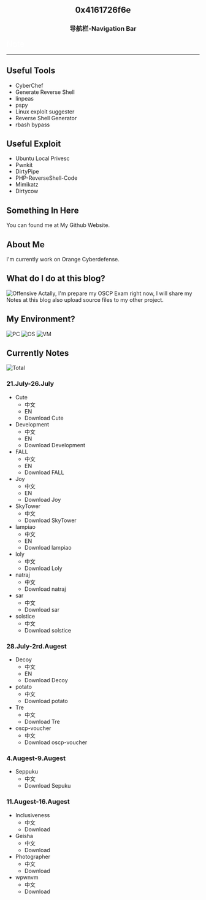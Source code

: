 <head>
<style>
*{
    text-decoration:none;
}
a:hover{
    -webkit-box-shadow: 10px 10px 99px 6px rgba(76,201,240,1);
    -moz-box-shadow: 10px 10px 99px 6px rgba(76,201,240,1);
    box-shadow: 10px 10px 99px 6px rgba(76,201,240,1);
}
</style>
</head>


## <center>0x4161726f6e</center>
### <center>导航栏-Navigation Bar</center>
<span><a href="#Notes" style="color:#fff;font-size:1.5em">Note</a></span>

---
## Useful Tools
- [CyberChef](https://aaroncaiii.github.io/CyberChef/CyberChef.html)
- [Generate Reverse Shell](https://sentrywhale.com/documentation/reverse-shell)
- [linpeas](https://github.com/carlospolop/PEASS-ng/tree/master/linPEAS)
- [pspy](https://github.com/DominicBreuker/pspy)
- [Linux exploit suggester](https://github.com/mzet-/linux-exploit-suggester)
- [Reverse Shell Generator](https://www.revshells.com/)
- [rbash bypass](https://www.exploit-db.com/docs/english/44592-linux-restricted-shell-bypass-guide.pdf)

## Useful Exploit
- [Ubuntu Local Privesc](https://github.com/briskets/CVE-2021-3493)
- [Pwnkit](https://github.com/berdav/CVE-2021-4034)
- [DirtyPipe](https://github.com/Arinerron/CVE-2022-0847-DirtyPipe-Exploit)
- [PHP-ReverseShell-Code](https://github.com/pentestmonkey/php-reverse-shell)
- [Mimikatz](https://github.com/ParrotSec/mimikatz)
- [Dirtycow](https://github.com/firefart/dirtycow)

## Something In Here
You can found me at [My Github Website](https://github.com/AaronCaiii).

## About Me
I'm currently work on [Orange Cyberdefense](https://www.orangecyberdefense.com).

## What do I do at this blog?
![Offensive](https://camo.githubusercontent.com/f1e6e0db4b72e86670c47250274a7b27369c1fcf6dd2b2468c79a853bef733d5/68747470733a2f2f7777772e6f6666656e736976652d73656375726974792e636f6d2f77702d636f6e74656e742f75706c6f6164732f323031392f31302f6f66667365632d686f6d652d706167652e706e67)
Actally, I'm prepare my OSCP Exam right now, I will share my Notes at this blog also upload source files to [my other project](https://github.com/AaronCaiii/Notes).
## My Environment?
![PC](https://img.shields.io/badge/MBP%2014''-Arm-blueviolet)
![OS](https://img.shields.io/badge/macOS-12.4-informational)
![VM](https://img.shields.io/badge/Kali-2022.02-informational)

## <span id="Notes">Currently Notes</span>
![Total](https://img.shields.io/badge/TargetNotes-19-blueviolet)
### 21.July-26.July
- Cute
  - [中文](https://aaroncaiii.github.io/Target%20Notes/Cute)
  - [EN](https://aaroncaiii.github.io/Target%20Notes-en/Cute)
  - [Download Cute](https://www.vulnhub.com/entry/bbs-cute-102,567/)
- Development
  - [中文](https://aaroncaiii.github.io/Target%20Notes/Development)
  - [EN](https://aaroncaiii.github.io/Target%20Notes-en/Development)
  - [Download Development](https://www.vulnhub.com/entry/digitalworldlocal-development,280/)
- FALL
  - [中文](https://aaroncaiii.github.io/Target%20Notes/FALL)
  - [EN](https://aaroncaiii.github.io/Target%20Notes-en/FALL)
  - [Download FALL](https://www.vulnhub.com/entry/digitalworldlocal-fall,726/)
- Joy
  - [中文](https://aaroncaiii.github.io/Target%20Notes/Joy)
  - [EN](https://aaroncaiii.github.io/Target%20Notes-en/Joy)
  - [Download Joy](https://www.vulnhub.com/entry/digitalworldlocal-joy,298/)
- SkyTower
  - [中文](https://aaroncaiii.github.io/Target%20Notes/SkyTower)
  - [Download SkyTower](https://www.vulnhub.com/entry/skytower-1,96/)
- lampiao
  - [中文](https://aaroncaiii.github.io/Target%20Notes/lampiao)
  - [EN](https://aaroncaiii.github.io/Target%20Notes-en/lampiao)
  - [Download lampiao](https://download.vulnhub.com/lampiao/Lampiao.zip)
- loly
  - [中文](https://aaroncaiii.github.io/Target%20Notes/loly)
  - [Download Loly]( https://download.vulnhub.com/loly/Loly.ova)
- natraj
  - [中文](https://aaroncaiii.github.io/Target%20Notes/natraj)
  - [Download natraj](https://download.vulnhub.com/ha/Natraj.zip)
- sar
   - [中文](https://aaroncaiii.github.io/Target%20Notes/sar)
   - [Download sar](https://download.vulnhub.com/sar/sar.zip)
- solstice
  - [中文](https://aaroncaiii.github.io/Target%20Notes/solstice)
  - [Download solstice](https://download.vulnhub.com/sunset/solstice.ova)


### 28.July-2rd.Augest
- Decoy
  - [中文](https://aaroncaiii.github.io/Target%20Notes/decoy)
  - [EN](https://aaroncaiii.github.io/Target%20Notes-en/decoy)
  - [Download Decoy](https://download.vulnhub.com/sunset/decoy.ova)
- potato
  - [中文](https://aaroncaiii.github.io/Target%20Notes/potato)
  - [Download potato](https://download.vulnhub.com/potato/Potato.ova)
- Tre
  - [中文](https://aaroncaiii.github.io/Target%20Notes/Tre)
  - [Download Tre](https://download.vulnhub.com/tre/Tre.zip)
- oscp-voucher
  - [中文](https://aaroncaiii.github.io/Target%20Notes/oscp)
  - [Download oscp-voucher](https://download.vulnhub.com/infosecprep/oscp.zip)

### 4.Augest-9.Augest
- Seppuku
  - [中文](https://aaroncaiii.github.io/Target%20Notes/Seppuku)
  - [Download Sepuku](https://download.vulnhub.com/seppuku/Seppuku.zip)

### 11.Augest-16.Augest
- Inclusiveness
  - [中文](https://aaroncaiii.github.io/Target%20Notes/inclusiveness)
  - [Download](https://download.vulnhub.com/inclusiveness/Inclusiveness.ova)
- Geisha
  - [中文](https://aaroncaiii.github.io/Target%20Notes/Geisha)
  - [Download](https://download.vulnhub.com/geisha/Geisha.zip)
- Photographer
  - [中文](https://aaroncaiii.github.io/Target%20Notes/photographer)
  - [Download](https://download.vulnhub.com/photographer/Photographer.ova)
- wpwnvm
  - [中文](https://aaroncaiii.github.io/Target%20Notes/wpwnvm)
  - [Download](https://download.vulnhub.com/wpwn/wpwnvm.zip)